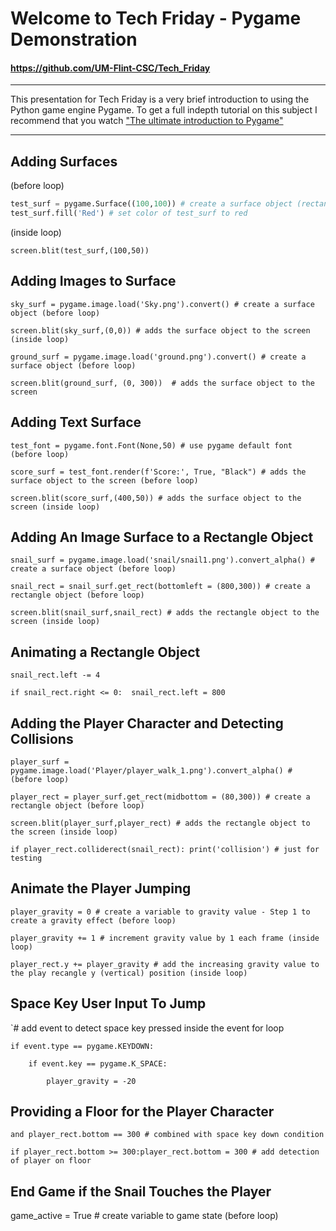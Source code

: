 # Welcome to Tech Friday - Pygame Demonstration
#### https://github.com/UM-Flint-CSC/Tech_Friday
***
This presentation for Tech Friday is a very brief introduction to using the Python game engine Pygame. 
To get a full indepth tutorial on this subject I recommend that you watch ["The ultimate introduction to Pygame"](https://youtu.be/AY9MnQ4x3zk?si=eHUOPduFXs4LrxJO)
***
## Adding Surfaces
(before loop)

```python
test_surf = pygame.Surface((100,100)) # create a surface object (rectangle)
test_surf.fill('Red') # set color of test_surf to red
```

(inside loop)

`screen.blit(test_surf,(100,50))`

## Adding Images to Surface

`sky_surf = pygame.image.load('Sky.png').convert() # create a surface object (before loop)`

`screen.blit(sky_surf,(0,0)) # adds the surface object to the screen (inside loop)`

`ground_surf = pygame.image.load('ground.png').convert() # create a surface object (before loop)`

`screen.blit(ground_surf, (0, 300))  # adds the surface object to the screen`

## Adding Text Surface

`test_font = pygame.font.Font(None,50) # use pygame default font (before loop)`

`score_surf = test_font.render(f'Score:', True, "Black") # adds the surface object to the screen (before loop)`

`screen.blit(score_surf,(400,50)) # adds the surface object to the screen (inside loop)`

## Adding An Image Surface to a Rectangle Object

`snail_surf = pygame.image.load('snail/snail1.png').convert_alpha() # create a surface object (before loop)`

`snail_rect = snail_surf.get_rect(bottomleft = (800,300)) # create a rectangle object (before loop)`
    
`screen.blit(snail_surf,snail_rect) # adds the rectangle object to the screen (inside loop)`

## Animating a Rectangle Object

`snail_rect.left -= 4`

`if snail_rect.right <= 0: 
    snail_rect.left = 800`

## Adding the Player Character and Detecting Collisions

`player_surf = pygame.image.load('Player/player_walk_1.png').convert_alpha() # (before loop)`

`player_rect = player_surf.get_rect(midbottom = (80,300)) # create a rectangle object (before loop)`

`screen.blit(player_surf,player_rect) # adds the rectangle object to the screen (inside loop)`

`if player_rect.colliderect(snail_rect):
    print('collision') # just for testing`

## Animate the Player Jumping

`player_gravity = 0 # create a variable to gravity value - Step 1 to create a gravity effect (before loop)`

`player_gravity += 1 # increment gravity value by 1 each frame (inside loop)`

`player_rect.y += player_gravity # add the increasing gravity value to the play recangle y (vertical) position (inside loop)`

## Space Key User Input To Jump

`# add event to detect space key pressed inside the event for loop

`if event.type == pygame.KEYDOWN:`

`    if event.key == pygame.K_SPACE:`

`        player_gravity = -20`

## Providing a Floor for the Player Character

`and player_rect.bottom == 300 # combined with space key down condition`

`if player_rect.bottom >= 300:player_rect.bottom = 300 # add detection of player on floor`

## End Game if the Snail Touches the Player

game_active = True # create variable to game state (before loop)


